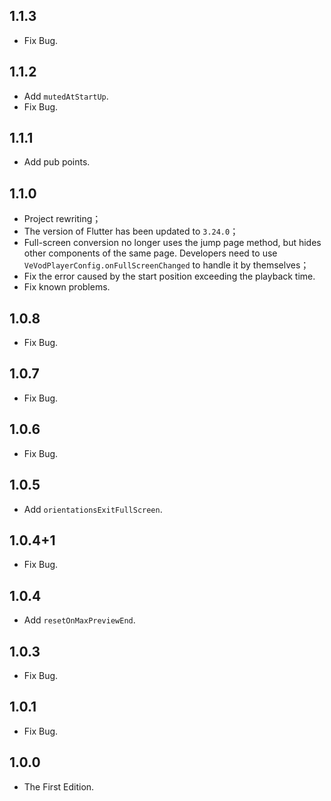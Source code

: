 ## 1.1.3

* Fix Bug.

## 1.1.2

* Add `mutedAtStartUp`.
* Fix Bug.

## 1.1.1

* Add pub points.

## 1.1.0

* Project rewriting；
* The version of Flutter has been updated to `3.24.0`；
* Full-screen conversion no longer uses the jump page method, but hides other components of the same page. Developers need to use `VeVodPlayerConfig.onFullScreenChanged` to handle it by themselves；
* Fix the error caused by the start position exceeding the playback time.
* Fix known problems.

## 1.0.8

* Fix Bug.

## 1.0.7

* Fix Bug.

## 1.0.6

* Fix Bug.

## 1.0.5

* Add `orientationsExitFullScreen`.

## 1.0.4+1

* Fix Bug.

## 1.0.4

* Add `resetOnMaxPreviewEnd`.

## 1.0.3

* Fix Bug.

## 1.0.1

* Fix Bug.

## 1.0.0

* The First Edition.
